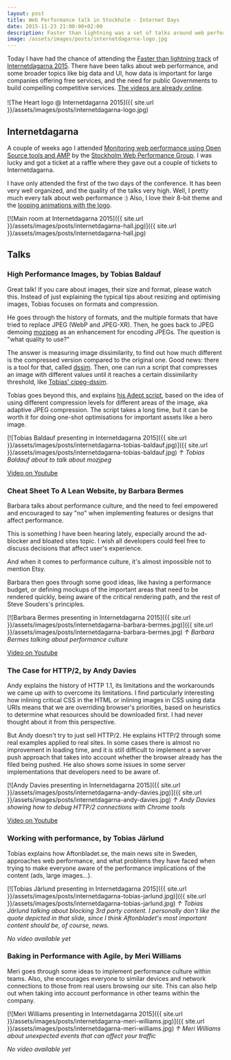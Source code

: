```yaml
---
layout: post
title: Web Performance talk in Stockholm - Internet Days
date: 2015-11-23 21:00:00+02:00
description: Faster than lightning was a set of talks around web performance during Internetdagarna 2015 in Stockholm, Sweden
image: /assets/images/posts/internetdagarna-logo.jpg
---
```

Today I have had the chance of attending the [Faster than lightning track](https://internetdagarna.se/program/faster_than_lightning/) of [Internetdagarna 2015](https://internetdagarna.se/english/). There have been talks about web performance, and some broader topics like big data and UI, how data is important for large companies offering free services, and the need for public Governments to build compelling competitive services. [The videos are already online](https://www.youtube.com/watch?v=7G0Xz0JsiFg&index=1&list=PLtDs7N_g_eiZ5ag.e-xntFYydij0xSPL42).<br/><br/>![The Heart logo @ Internetdagarna 2015]({{ site.url }}/assets/images/posts/internetdagarna-logo.jpg)

## Internetdagarna

A couple of weeks ago I attended [Monitoring web performance using Open Source tools and AMP](http://www.meetup.com/es/Stockholm-Web-Performance-Group/events/226316269/) by the [Stockholm Web Performance Group](http://www.meetup.com/es/Stockholm-Web-Performance-Group/). I was lucky and got a ticket at a raffle where they gave out a couple of tickets to Internetdagarna.

I have only attended the first of the two days of the conference. It has been very well organized, and the quality of the talks very high. Well, I pretty much every talk about web performance :) Also, I love their 8-bit theme and the [looping animations with the logo](https://www.youtube.com/watch?v=sQvgCPNtSGk#t=01h26m36s).

[![Main room at Internetdagarna 2015]({{ site.url }}/assets/images/posts/internetdagarna-hall.jpg)]({{ site.url }}/assets/images/posts/internetdagarna-hall.jpg)

## Talks
### High Performance Images, by Tobias Baldauf

Great talk! If you care about images, their size and format, please watch this. Instead of just explaining the typical tips about resizing and optimising images, Tobias focuses on formats and compression.

He goes through the history of formats, and the multiple formats that have tried to replace JPEG (WebP and JPEG-XR). Then, he goes back to JPEG demoing [mozjpeg](https://github.com/mozilla/mozjpeg) as an enhancement for encoding JPEGs. The question is "what quality to use?"

The answer is measuring image dissimilarity, to find out how much different is the compressed version compared to the original one. Good news: there is a tool for that, called [dssim](https://github.com/pornel/dssim). Then, one can run a script that compresses an image with different values until it reaches a certain dissimilarity threshold, like [Tobias' cjpeg-dssim](https://github.com/technopagan/cjpeg-dssim).

Tobias goes beyond this, and explains [his Adept script](https://github.com/technopagan/adept-jpg-compressor), based on the idea of using different compression levels for different areas of the image, aka adaptive JPEG compression. The script takes a long time, but it can be worth it for doing one-shot optimisations for important assets like a hero image.

[![Tobias Baldauf presenting in Internetdagarna 2015]({{ site.url }}/assets/images/posts/internetdagarna-tobias-baldauf.jpg)]({{ site.url }}/assets/images/posts/internetdagarna-tobias-baldauf.jpg)
_&uarr; Tobias Baldauf about to talk about mozjpeg_

[Video on Youtube](https://www.youtube.com/watch?v=j5sRzAOt4nE)

### Cheat Sheet To A Lean Website, by Barbara Bermes

Barbara talks about performance culture, and the need to feel empowered and encouraged to say "no" when implementing features or designs that affect performance.

This is something I have been hearing lately, especially around the ad-blocker and bloated sites topic. I wish all developers could feel free to discuss decisions that affect user's experience.

And when it comes to performance culture, it's almost impossible not to mention Etsy.

Barbara then goes through some good ideas, like having a performance budget, or defining mockups of the important areas that need to be rendered quickly, being aware of the critical rendering path, and the rest of Steve Souders's principles.

[![Barbara Bermes presenting in Internetdagarna 2015]({{ site.url }}/assets/images/posts/internetdagarna-barbara-bermes.jpg)]({{ site.url }}/assets/images/posts/internetdagarna-barbara-bermes.jpg)
_&uarr; Barbara Bermes talking about performance culture_

[Video on Youtube](https://www.youtube.com/watch?v=QQZigZiQ9Gg)

### The Case for HTTP/2, by Andy Davies

Andy explains the history of HTTP 1.1, its limitations and the workarounds we came up with to overcome its limitations. I find particularly interesting how inlining critical CSS in the HTML or inlining images in CSS using data URIs means that we are overriding browser's priorities, based on heuristics to determine what resources should be downloaded first. I had never thought about it from this perspective.

But Andy doesn't try to just sell HTTP/2. He explains HTTP/2 through some real examples applied to real sites. In some cases there is almost no improvement in loading time, and it is still difficult to implement a server push approach that takes into account whether the browser already has the filed being pushed. He also shows some issues in some server implementations that developers need to be aware of.

[![Andy Davies presenting in Internetdagarna 2015]({{ site.url }}/assets/images/posts/internetdagarna-andy-davies.jpg)]({{ site.url }}/assets/images/posts/internetdagarna-andy-davies.jpg)
_&uarr; Andy Davies showing how to debug HTTP/2 connections with Chrome tools_

[Video on Youtube](https://www.youtube.com/watch?v=m1b_VQk73SI)

### Working with performance, by Tobias Järlund

Tobias explains how Aftonbladet.se, the main news site in Sweden, approaches web performance, and what problems they have faced when trying to make everyone aware of the performance implications of the content (ads, large images...).

[![Tobias Järlund presenting in Internetdagarna 2015]({{ site.url }}/assets/images/posts/internetdagarna-tobias-jarlund.jpg)]({{ site.url }}/assets/images/posts/internetdagarna-tobias-jarlund.jpg)
_&uarr; Tobias Järlund talking about blocking 3rd party content. I personally don't like the quote depicted in that slide, since I think Aftonbladet's most important content should be, of course, news._

_No video available yet_

### Baking in Performance with Agile, by Meri Williams

Meri goes through some ideas to implement performance culture within teams. Also, she encourages everyone to similar devices and network connections to those from real users browsing our site. This can also help out when taking into account performance in other teams within the company.

[![Meri Williams presenting in Internetdagarna 2015]({{ site.url }}/assets/images/posts/internetdagarna-meri-williams.jpg)]({{ site.url }}/assets/images/posts/internetdagarna-meri-williams.jpg)
_&uarr; Meri Williams about unexpected events that can affect your traffic_

_No video available yet_

